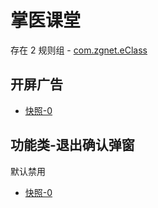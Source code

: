 # 掌医课堂

存在 2 规则组 - [com.zgnet.eClass](/src/apps/com.zgnet.eClass.ts)

## 开屏广告

- [快照-0](https://i.gkd.li/i/12644260)

## 功能类-退出确认弹窗

默认禁用

- [快照-0](https://i.gkd.li/i/12645513)
